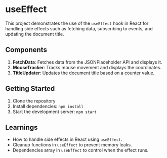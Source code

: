 # useEffect

This project demonstrates the use of the `useEffect` hook in React for handling side effects such as fetching data, subscribing to events, and updating the document title.

## Components

1. **FetchData**: Fetches data from the JSONPlaceholder API and displays it.
2. **MouseTracker**: Tracks mouse movement and displays the coordinates.
3. **TitleUpdater**: Updates the document title based on a counter value.

## Getting Started

1. Clone the repository
2. Install dependencies: `npm install`
3. Start the development server: `npm start`

## Learnings

- How to handle side effects in React using `useEffect`.
- Cleanup functions in `useEffect` to prevent memory leaks.
- Dependencies array in `useEffect` to control when the effect runs.
